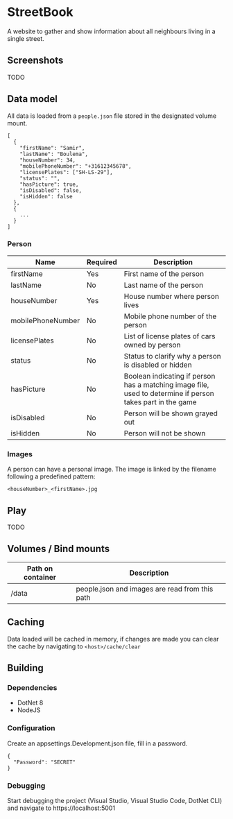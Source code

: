 # StreetBook

A website to gather and show information about all neighbours living in a single street.

## Screenshots
TODO

## Data model
All data is loaded from a `people.json` file stored in the designated volume mount.

```
[
  {
    "firstName": "Samir",
    "lastName": "Boulema",
    "houseNumber": 34,
    "mobilePhoneNumber": "+31612345678",
    "licensePlates": ["SH-LS-29"],
    "status": "",
    "hasPicture": true,
    "isDisabled": false,
    "isHidden": false
  },
  {
    ...
  }
]
```

### Person

| Name              | Required | Description |
| ----------------- | -------- | ----------- |
| firstName         | Yes      | First name of the person |
| lastName          | No       | Last name of the person |
| houseNumber       | Yes      | House number where person lives |
| mobilePhoneNumber | No       | Mobile phone number of the person |
| licensePlates     | No       | List of license plates of cars owned by person |
| status            | No       | Status to clarify why a person is disabled or hidden |
| hasPicture        | No       | Boolean indicating if person has a matching image file, used to determine if person takes part in the game |
| isDisabled        | No       | Person will be shown grayed out |
| isHidden          | No       | Person will not be shown |

### Images
A person can have a personal image. The image is linked by the filename following a predefined pattern:
```
<houseNumber>_<firstName>.jpg
```

## Play
TODO

## Volumes / Bind mounts
| Path on container | Description                                    |
| ----------------- | ---------------------------------------------- |
| /data             | people.json and images are read from this path |

## Caching
Data loaded will be cached in memory, if changes are made you can clear the cache by navigating to `<host>/cache/clear`

## Building

### Dependencies
- DotNet 8
- NodeJS

### Configuration
Create an appsettings.Development.json file, fill in a password.

```
{
  "Password": "SECRET"
}
```

### Debugging
Start debugging the project (Visual Studio, Visual Studio Code, DotNet CLI) and navigate to https://localhost:5001